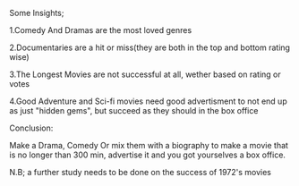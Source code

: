 Some Insights;

1.Comedy And Dramas are the most loved genres

2.Documentaries are a hit or miss(they are both in the top and bottom rating wise)

3.The Longest Movies are not successful at all, wether based on rating or votes

4.Good Adventure and Sci-fi movies need good advertisment to not end up as just "hidden gems", but succeed as they should in the box office

Conclusion:

Make a Drama, Comedy Or mix them with a biography to make a movie that is no longer than 300 min, advertise it and you got yourselves a box office.

N.B; a further study needs to be done on the success of 1972's movies

